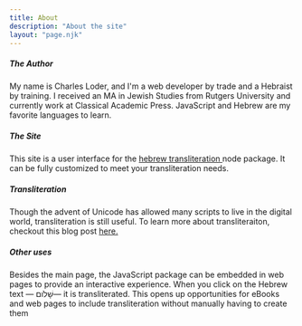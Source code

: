 ```yaml
---
title: About
description: "About the site"
layout: "page.njk"
---
```


##### The Author

My name is Charles Loder, and I'm a web developer by trade and a Hebraist by training. I received an
MA in Jewish Studies from Rutgers University and currently work at Classical Academic Press.
JavaScript and Hebrew are my favorite languages to learn.

<div class="dropdown-divider my-15"></div>

##### The Site

This site is a user interface for the
<a href="https://www.npmjs.com/package/hebrew-transliteration" target="_blank" rel="noopener noreferrer">
hebrew transliteration </a> node package. It can be fully customized to meet your transliteration
needs.

<div class="dropdown-divider my-15"></div>

##### Transliteration

Though the advent of Unicode has allowed many scripts to live in the digital world, transliteration
is still useful. To learn more about transliteraiton, checkout this blog post
<a href="https://taatik.org/blog/what-is-transliteration/" target="_blank" rel="noopener noreferrer">
here.</a>

##### Other uses

Besides the main page, the JavaScript package can be embedded in web pages to provide an interactive
experience. When you click on the Hebrew text —
<span class="heb-text-area" style="cursor: pointer;">שָׁלֹום</span>— it is transliterated. This opens
up opportunities for eBooks and web pages to include transliteration without manually having to
create them

<script src="/assets/about.js"></script>
